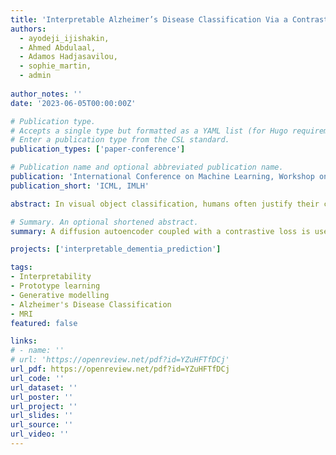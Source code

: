```yaml
---
title: 'Interpretable Alzheimer’s Disease Classification Via a Contrastive Diffusion Autoencoder'
authors: 
  - ayodeji_ijishakin, 
  - Ahmed Abdulaal, 
  - Adamos Hadjasavilou, 
  - sophie_martin, 
  - admin
  
author_notes: ''
date: '2023-06-05T00:00:00Z'

# Publication type.
# Accepts a single type but formatted as a YAML list (for Hugo requirements).
# Enter a publication type from the CSL standard.
publication_types: ['paper-conference']

# Publication name and optional abbreviated publication name.
publication: 'International Conference on Machine Learning, Workshop on Interpretable Machine Learning in Healthcare'
publication_short: 'ICML, IMLH'

abstract: In visual object classification, humans often justify their choices by comparing objects to prototypical examples within that class. We may therefore increase the interpretability of deep learning models by imbuing them with a similar style of reasoning. In this work, we apply this principle by classifying Alzheimer's Disease based on the similarity of images to training examples within the latent space. We use a contrastive loss combined with a diffusion autoencoder backbone, to produce a semantically meaningful latent space, such that neighbouring latents have similar image-level features. We achieve a classification accuracy comparable to black box approaches on a dataset of 2D MRI images, whilst producing human interpretable model explanations. Therefore, this work stands as a contribution to the pertinent development of accurate and interpretable deep learning within medical imaging. 

# Summary. An optional shortened abstract.
summary: A diffusion autoencoder coupled with a contrastive loss is used to produce accurate and interpretable MR image classifications of Alzheimer's Disease. 

projects: ['interpretable_dementia_prediction']

tags:
- Interpretability 
- Prototype learning 
- Generative modelling 
- Alzheimer's Disease Classification  
- MRI
featured: false

links:
# - name: ''
# url: 'https://openreview.net/pdf?id=YZuHFTfDCj'
url_pdf: https://openreview.net/pdf?id=YZuHFTfDCj
url_code: ''
url_dataset: ''
url_poster: ''
url_project: ''
url_slides: ''
url_source: ''
url_video: ''
---
```

